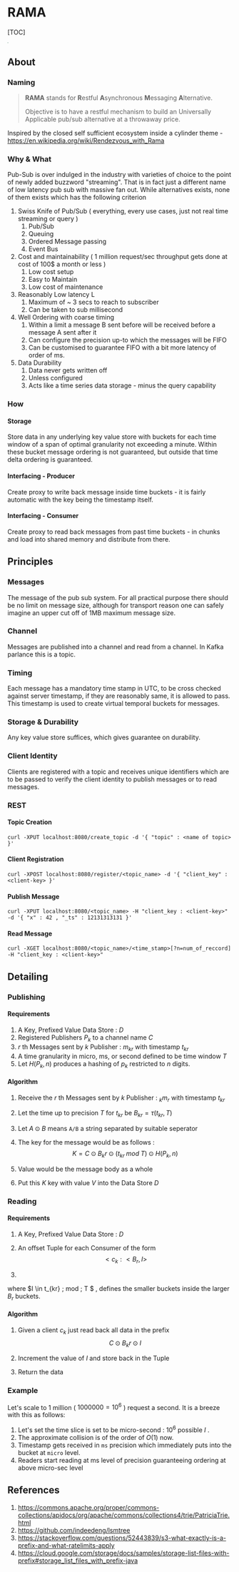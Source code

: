 # RAMA

[TOC]

<img src="https://cdnb.artstation.com/p/assets/images/images/024/396/631/large/andrzej-gdula-post-1.jpg" style="zoom:15%;" />

## About 



### Naming

>  **RAMA** stands for **R**estful **A**synchronous **M**essaging **A**lternative.
>
> Objective is to have a restful mechanism to build an Universally Applicable pub/sub alternative at a throwaway price.

Inspired by the closed self sufficient ecosystem  inside a cylinder theme - https://en.wikipedia.org/wiki/Rendezvous_with_Rama 

### Why & What 

Pub-Sub is over indulged in the industry with varieties of choice to the point of newly added buzzword "streaming". That is in fact just a different name of low latency pub sub with massive fan out. While alternatives exists, none of them exists which has the following criterion

1. Swiss Knife of Pub/Sub ( everything, every use cases, just not real time streaming or query )
   1. Pub/Sub
   2. Queuing 
   3.  Ordered Message passing
   4. Event Bus 
2. Cost and maintainability ( 1 million request/sec throughput gets done at cost of 100$ a month or less )
   1. Low cost setup 
   2. Easy to Maintain 
   3. Low cost of maintenance 
3. Reasonably Low latency L
   1. Maximum of ~ 3 secs to reach to subscriber
   2. Can be taken to sub millisecond 
4. Well Ordering with coarse timing 
   1. Within a limit a message B sent before will be received before a message A sent after it
   2. Can configure the precision up-to which the messages will be FIFO
   3. Can be customised to guarantee FIFO with a bit more latency of order of ms.
5. Data Durability 
   1. Data never gets written off 
   2. Unless configured 
   3. Acts like a time series data storage - minus the query capability 

### How 

#### Storage

Store data in any underlying key value store with buckets for each time window of a span of optimal granularity not exceeding a minute. Within these bucket message ordering is not guaranteed, but outside that time delta ordering is guaranteed. 

#### Interfacing - Producer

Create proxy to write back message inside time buckets - it is fairly automatic with the key being the timestamp itself. 

#### Interfacing - Consumer

Create proxy to read back messages  from past time buckets - in chunks and load into shared memory and distribute from there. 



## Principles 

### Messages

The message of the pub sub system. For all practical purpose there should be no limit on message size, although for transport reason one can safely imagine an upper cut off of 1MB maximum message size. 

### Channel 

Messages are published into a channel and read from a channel. In Kafka parlance this is a topic.

### Timing 

Each message has a mandatory time stamp in UTC, to be cross checked against server timestamp, if they are reasonably same, it is allowed to pass. This timestamp is used to create virtual temporal buckets for messages.

### Storage & Durability 

Any key value store suffices, which gives guarantee on durability.

### Client Identity 

Clients are registered with a topic and receives unique identifiers which are to be passed to verify the client identity to publish messages or to read messages.

### REST 

#### Topic Creation  

```
curl -XPUT localhost:8080/create_topic -d '{ "topic" : <name of topic> }'
```

#### Client Registration  

```
curl -XPOST localhost:8080/register/<topic_name> -d '{ "client_key" : <client-key> }'
```

#### Publish Message  

```
curl -XPUT localhost:8080/<topic_name> -H "client_key : <client-key>" -d '{ "x" : 42 , "_ts" : 12131313131 }'
```

#### Read Message   

```
curl -XGET localhost:8080/<topic_name>/<time_stamp>[?n=num_of_reccord] -H "client_key : <client-key>"
```



## Detailing  

### Publishing

#### Requirements

1. A Key,  Prefixed Value Data Store : $D$ 
2.  Registered Publishers $P_k$ to a channel name $C$ 
3. $r$ th Messages sent by $k$ Publisher : $m_{kr}$  with timestamp $t_{kr}$
4. A time granularity in micro, ms, or second defined to be time window $T$ 
5. Let $H(P_k,n)$ produces a hashing of $p_k$ restricted to $n$ digits. 

#### Algorithm 

1. Receive the $r$ th Messages sent by $k$ Publisher : $_km_r$  with timestamp $t_{kr}$ 

2. Let the time up to precision $T$ for $t_{kr}$ be $B_{kr} = \tau(t_{kr},T)$

3. Let $A \odot B$ means `A/B` a string separated by suitable seperator 

4. The key for the message would be as follows :
   $$
   K = C \odot B_kr \odot (t_{kr} \; mod \;  T) \odot H(P_k,n)
   $$
   
4. Value would be the message body as a whole
5. Put this $K$ key with value $V$ into the Data Store $D$



### Reading

#### Requirements

1. A Key,  Prefixed Value Data Store : $D$ 

2. An offset Tuple for each Consumer of the form 
   $$
   <c_{k} : <B_r,I>
   $$

3. 

where   $I \in t_{kr} \; mod \;  T $ , defines the smaller buckets inside the larger $B_r$ buckets.

#### Algorithm 

1. Given a client $c_k$ just read back all data in the prefix 
   $$
   C \odot B_kr \odot I
   $$

2. Increment the value of $I$ and store back in the Tuple 

3. Return the data



### Example 

Let's scale to 1 million ( $1000000 = 10^6$ ) request a second.  It is a breeze with this as follows:

1. Let's set the time slice is set to be micro-second : $10^6$ possible $I$ .  
2. The approximate collision is of the order of $O(1)$ now.
3. Timestamp gets received in  `ms` precision which immediately puts into the bucket at `micro` level. 
4. Readers start reading at ms level of precision guaranteeing ordering  at above micro-sec level 

 ## References 

1. https://commons.apache.org/proper/commons-collections/apidocs/org/apache/commons/collections4/trie/PatriciaTrie.html 
2. https://github.com/indeedeng/lsmtree 
3. https://stackoverflow.com/questions/52443839/s3-what-exactly-is-a-prefix-and-what-ratelimits-apply 
4. https://cloud.google.com/storage/docs/samples/storage-list-files-with-prefix#storage_list_files_with_prefix-java 